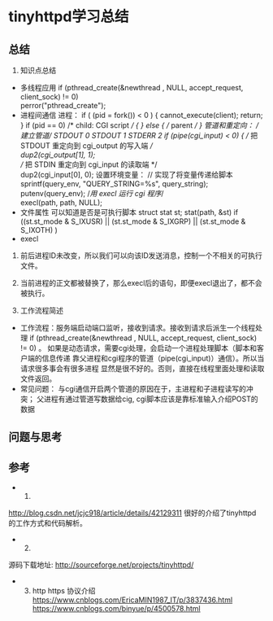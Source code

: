 # tinyhttpd学习总结
## 总结
1. 知识点总结
* 多线程应用
if (pthread_create(&newthread , NULL, accept_request, client_sock) != 0)  
            perror("pthread_create"); 
* 进程间通信
进程：
 if ( (pid = fork()) < 0 ) {
  cannot_execute(client);
  return;
 }
 if (pid == 0)  /* child: CGI script */
 {
 } else {    /* parent */
}
管道和重定向：
/*建立管道*/  STDOUT 0 STDOUT 1 STDERR 2
    if (pipe(cgi_input) < 0) {
/* 把 STDOUT 重定向到 cgi_output 的写入端 */  
dup2(cgi_output[1], 1);  
/* 把 STDIN 重定向到 cgi_input 的读取端 */  
dup2(cgi_input[0], 0); 
设置环境变量：
// 实现了将变量传递给脚本
sprintf(query_env, "QUERY_STRING=%s", query_string);  
            putenv(query_env); 
 /*用 execl 运行 cgi 程序*/  
        execl(path, path, NULL); 
* 文件属性 
可以知道是否是可执行脚本
struct stat st; 
stat(path, &st)
if ((st.st_mode & S_IXUSR) || (st.st_mode & S_IXGRP) || (st.st_mode & S_IXOTH)    ) 
* execl 
1. 前后进程ID未改变，所以我们可以向该ID发送消息，控制一个不相关的可执行文件。
2. 当前进程的正文都被替换了，那么execl后的语句，即便execl退出了，都不会被执行。

2. 工作流程简述
* 工作流程：服务端启动端口监听，接收到请求。接收到请求后派生一个线程处理
if (pthread_create(&newthread , NULL, accept_request, client_sock) != 0) 。
如果是动态请求，需要cgi处理，会启动一个进程处理脚本（脚本和客户端的信息传递
靠父进程和cgi程序的管道（pipe(cgi_input)）通信）。所以当请求很多事会有很多进程
显然是很不好的。否则，直接在线程里面处理和读取文件返回。
* 常见问题： 
与cgi通信开启两个管道的原因在于，主进程和子进程读写的冲突；
父进程有通过管道写数据给cig, cgi脚本应该是靠标准输入介绍POST的数据


## 问题与思考


## 参考
* 1.
http://blog.csdn.net/jcjc918/article/details/42129311
很好的介绍了tinyhttpd 的工作方式和代码解析。
* 2.
源码下载地址:
http://sourceforge.net/projects/tinyhttpd/
* 3. http https 协议介绍  
https://www.cnblogs.com/EricaMIN1987_IT/p/3837436.html
https://www.cnblogs.com/binyue/p/4500578.html
